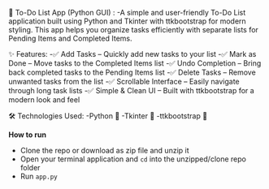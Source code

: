 📝 To-Do List App (Python GUI) : 
-A simple and user-friendly To-Do List application built using Python and Tkinter with ttkbootstrap for modern styling. This app helps you organize tasks efficiently with separate lists for Pending Items and Completed Items. 

✨ Features: 
-✅ Add Tasks – Quickly add new tasks to your list 
-✅ Mark as Done – Move tasks to the Completed Items list 
-✅ Undo Completion – Bring back completed tasks to the Pending Items list 
-✅ Delete Tasks – Remove unwanted tasks from the list 
-✅ Scrollable Interface – Easily navigate through long task lists 
-✅ Simple & Clean UI – Built with ttkbootstrap for a modern look and feel 

🛠️ Technologies Used: 
-Python 🐍 
-Tkinter 🎨 
-ttkbootstrap 🌟

__How to run__

- Clone the repo or download as zip file and unzip it
- Open your terminal application and `cd` into the unzipped/clone repo folder
- Run `app.py`


